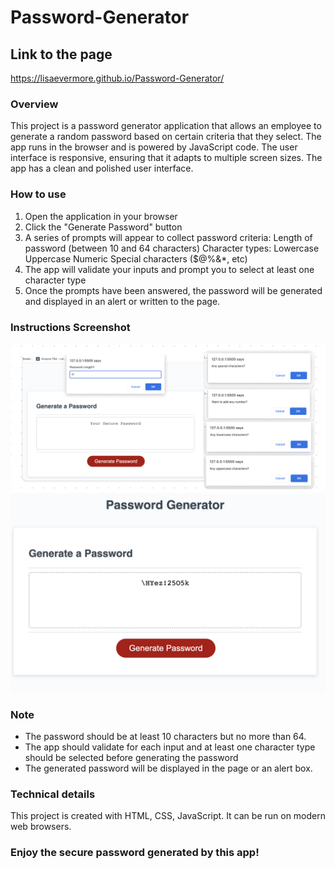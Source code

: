 # Password-Generator
## Link to the page
https://lisaevermore.github.io/Password-Generator/

### Overview 
This project is a password generator application that allows an employee to generate a random password based on certain criteria that they select. The app runs in the browser and is powered by JavaScript code. The user interface is responsive, ensuring that it adapts to multiple screen sizes. The app has a clean and polished user interface.

### How to use
1. Open the application in your browser
2. Click the "Generate Password" button
3. A series of prompts will appear to collect password criteria:
    Length of password (between 10 and 64 characters)
        Character types:
        Lowercase
        Uppercase
        Numeric
        Special characters ($@%&*, etc)
4. The app will validate your inputs and prompt you to select at least one character type
5. Once the prompts have been answered, the password will be generated and displayed in an alert or written to the page.

### Instructions Screenshot
![password generator demo](./assets/Screenshot%202023-01-11%20at%2023.33.07.png)
![password generator output](./assets/Screenshot%202023-01-11%20at%2023.23.59.png)

### Note
- The password should be at least 10 characters but no more than 64.
- The app should validate for each input and at least one character type should be selected before generating the password
- The generated password will be displayed in the page or an alert box.

### Technical details
This project is created with HTML, CSS, JavaScript. It can be run on modern web browsers.

### Enjoy the secure password generated by this app!